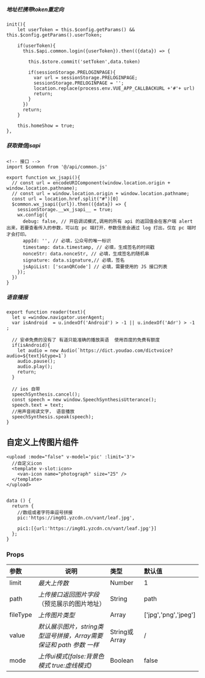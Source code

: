 ##### 地址栏携带token重定向
```
init(){
    let userToken = this.$config.getParams() && this.$config.getParams().userToken;

    if(userToken){
      this.$api.common.login({userToken}).then(({data}) => {

        this.$store.commit('setToken',data.token)
        
        if(sessionStorage.PRELOGINPAGE){
          var url = sessionStorage.PRELOGINPAGE;
          sessionStorage.PRELOGINPAGE = '';
          location.replace(process.env.VUE_APP_CALLBACKURL +'#'+ url)
          return;
        }
      })
      return;
    }

    this.homeShow = true;
},
```

##### 获取微信jsapi
```
<!-- 接口 -->
import $common from '@/api/common.js'

export function wx_jsapi(){
  // const url = encodeURIComponent(window.location.origin + window.location.pathname);
  // const url = window.location.origin + window.location.pathname;
  const url = location.href.split("#")[0]
  $common.wx_jsapi({url}).then(({data}) => {
    sessionStorage.__wx_jsapi__ = true;
    wx.config({
      debug: false, // 开启调试模式,调用的所有 api 的返回值会在客户端 alert 出来，若要查看传入的参数，可以在 pc 端打开，参数信息会通过 log 打出，仅在 pc 端时才会打印。
      appId: '', // 必填，公众号的唯一标识
      timestamp: data.timestamp, // 必填，生成签名的时间戳
      nonceStr: data.nonceStr, // 必填，生成签名的随机串
      signature: data.signature,// 必填，签名
      jsApiList: ['scanQRCode'] // 必填，需要使用的 JS 接口列表
    });
  })
}
```

##### 语音播报
```
export function reader(text){
  let u =window.navigator.userAgent;
  var isAndroid  = u.indexOf('Android') > -1 || u.indexOf('Adr') > -1 ;
  
  // 安卓免费的没有了 有道只能准确的播放英语  使用百度的免费有额度
  if(isAndroid){
    let audio = new Audio(`https://dict.youdao.com/dictvoice?audio=${text}&type=1`)
    audio.pause();
    audio.play();
    return;
  }
  
  // ios 自带
  speechSynthesis.cancel();
  const speech = new window.SpeechSynthesisUtterance();
  speech.text = text;
  //用声音阅读文字， 语音播放
  speechSynthesis.speak(speech);   
}

```

## 自定义上传图片组件
```
<upload :mode="false" v-model='pic' :limit='3'>
  //自定义icon
  <template v-slot:icon>
    <van-icon name="photograph" size="25" />
  </template>
</upload>


data () {
  return {
    //数组或者字符串逗号拼接
    pic:'https://img01.yzcdn.cn/vant/leaf.jpg',

    pic1:[{url:'https://img01.yzcdn.cn/vant/leaf.jpg'}]
  };
}
```

### Props

| 参数 | 说明                                         | 类型   | 默认值 |
| :--- | -------------------------------------------- | :----- | :----- |
| limit  | *最大上传数*                                 | Number | 1      |
| path | *上传接口返回图片字段*（预览展示的图片地址） | String | path   |
| fileType | *上传图片类型*             | Array | ['jpg','png','jpeg'] |
| value | *默认展示图片，string类型逗号拼接，Array需要保证和 path 参数 一样*             | String或Array | / |
| mode | *上传ui模式(false:背景色模式 true:虚线模式)*             | Boolean | false |